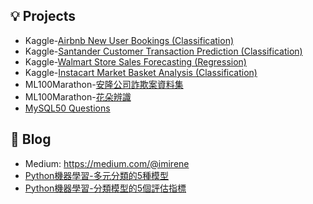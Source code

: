 ## 💡 Projects
- Kaggle-[Airbnb New User Bookings (Classification)](https://github.com/imirenechen/Airbnb-New-User-Bookings/blob/main/Airbnb%20New%20User%20Bookings%20Practice_ver04.ipynb)
- Kaggle-[Santander Customer Transaction Prediction (Classification)](https://github.com/imirenechen/Kaggle/blob/main/Santander%20Customer%20Transaction%20Prediction_ver01.ipynb)
- Kaggle-[Walmart Store Sales Forecasting (Regression)](https://github.com/imirenechen/Kaggle/blob/main/Walmart%20Store%20Sales%20Forecasting_ver01.ipynb)
- Kaggle-[Instacart Market Basket Analysis (Classification)](https://github.com/imirenechen/Kaggle/blob/main/Instacart%20Market%20Basket%20Analysis_ver01.ipynb)
- ML100Marathon-[安隆公司詐欺案資料集](https://github.com/imirenechen/ML100Days/blob/main/Day_051~053_Midterm_Ver02.ipynb)
- ML100Marathon-[花朵辨識](https://github.com/imirenechen/ML100Days/blob/main/Day_101~103_Final_Ver03(Colab).ipynb)  
- [MySQL50 Questions](https://github.com/imirenechen/MySQL50)

## 🔗 Blog
- Medium: https://medium.com/@imirene
- [Python機器學習-多元分類的5種模型](https://medium.com/@imirene/python%E6%A9%9F%E5%99%A8%E5%AD%B8%E7%BF%92-%E5%A4%9A%E5%85%83%E5%88%86%E9%A1%9E%E7%9A%845%E7%A8%AE%E6%A8%A1%E5%9E%8B-f7b6026c5ce6)
- [Python機器學習-分類模型的5個評估指標](https://medium.com/@imirene/python%E6%A9%9F%E5%99%A8%E5%AD%B8%E7%BF%92-%E5%88%86%E9%A1%9E%E6%A8%A1%E5%9E%8B%E7%9A%845%E5%80%8B%E8%A9%95%E4%BC%B0%E6%8C%87%E6%A8%99-3260f116ce47)

<!--
**imirenechen/imirenechen** is a ✨ _special_ ✨ repository because its `README.md` (this file) appears on your GitHub profile.

Here are some ideas to get you started:

- 🔭 I’m currently working on ...
- 🌱 I’m currently learning ...
- 👯 I’m looking to collaborate on ...
- 🤔 I’m looking for help with ...
- 💬 Ask me about ...
- 📫 How to reach me: ...
- 😄 Pronouns: ...
- ⚡ Fun fact: ...
-->
